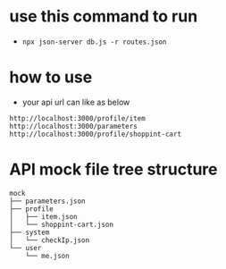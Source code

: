 # use this command to run
* `npx json-server db.js -r routes.json`

# how to use
* your api url can like as below

```  
http://localhost:3000/profile/item
http://localhost:3000/parameters
http://localhost:3000/profile/shoppint-cart
```

# API mock file tree structure

```
mock
├── parameters.json
├── profile
│   ├── item.json
│   └── shoppint-cart.json
├── system
│   └── checkIp.json
└── user
    └── me.json
```